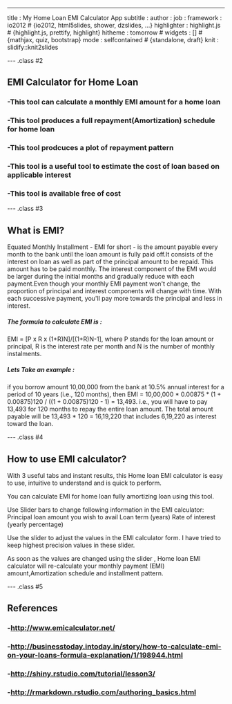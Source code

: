 ---
title       : My Home Loan EMI Calculator App
subtitle    : 
author      : 
job         : 
framework   : io2012        # {io2012, html5slides, shower, dzslides, ...}
highlighter : highlight.js  # {highlight.js, prettify, highlight}
hitheme     : tomorrow      # 
widgets     : []            # {mathjax, quiz, bootstrap}
mode        : selfcontained # {standalone, draft}
knit        : slidify::knit2slides

--- .class #2 

## EMI Calculator for Home Loan







### -This tool  can calculate a monthly EMI amount for a home loan

### -This tool  produces a full repayment(Amortization) schedule for home loan

### -This tool  prodcuces a plot of repayment pattern

### -This tool  is a useful tool to estimate the cost of loan based on applicable interest

### -This tool is available free of cost

--- .class #3
## What is EMI?

Equated Monthly Installment - EMI for short - is the amount payable every month to the bank until the loan amount is fully paid off.It consists of the interest on loan as well as part of the principal amount to be repaid. This amount has to be paid monthly. The interest component of the EMI would be larger during the initial months and gradually reduce with each payment.Even though your monthly EMI payment won't change, the proportion of principal and interest components will change with time. With each successive payment, you'll pay more towards the principal and less in interest.
##### The formula to calculate EMI is :
EMI = [P x R x (1+R)N]/[(1+R)N-1], where P stands for the loan amount or principal, R is the interest rate per month and N is the number of monthly instalments. 

##### Lets Take an example :
if you borrow amount 10,00,000 from the bank at 10.5% annual interest for a period of 10 years (i.e., 120 months), then EMI = 10,00,000 * 0.00875 * (1 + 0.00875)120 / ((1 + 0.00875)120 - 1) = 13,493. i.e., you will have to pay 13,493 for 120 months to repay the entire loan amount. The total amount payable will be 13,493 * 120 = 16,19,220 that includes 6,19,220 as interest toward the loan.


--- .class #4
## How to use EMI calculator?

With 3 useful tabs and instant results, this Home loan EMI calculator is easy to use, intuitive to understand and is quick to perform. 

You can calculate EMI for home loan fully amortizing loan using this tool.

Use Slider bars to change following information in the EMI calculator:
Principal loan amount you wish to avail
Loan term (years)
Rate of interest (yearly percentage)

Use the slider to adjust the values in the EMI calculator form. 
I have tried to keep highest precision values in these slider. 

As soon as the values are changed using the slider , Home loan EMI calculator will re-calculate your monthly payment (EMI) amount,Amortization schedule and installment pattern.

--- .class #5

## References 

### -http://www.emicalculator.net/


### -http://businesstoday.intoday.in/story/how-to-calculate-emi-on-your-loans-formula-explanation/1/198944.html


### -http://shiny.rstudio.com/tutorial/lesson3/


### -http://rmarkdown.rstudio.com/authoring_basics.html


